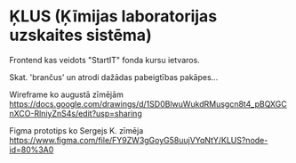 # ĶLUS (Ķīmijas laboratorijas uzskaites sistēma)
Frontend kas veidots "StartIT" fonda kursu ietvaros.

Skat. 'brančus' un atrodi dažādas pabeigtības pakāpes...


Wireframe ko augustā zīmējām https://docs.google.com/drawings/d/1SD0BlwuWukdRMusgcn8t4_pBQXGCnXCO-RlniyZnS4s/edit?usp=sharing

Figma prototips ko Sergejs K. zīmēja
https://www.figma.com/file/FY9ZW3gGoyG58uujVYqNtY/KLUS?node-id=80%3A0